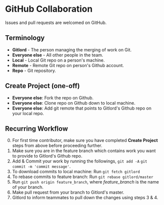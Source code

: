 # GitHub Collaboration

Issues and pull requests are welcomed on GitHub.

## Terminology

* **Gitlord** - The person managing the merging of work on Git.
* **Everyone else** - All other people in the team.
* **Local** - Local Git repo on a person's machine.
* **Remote** - Remote Git repo on person's Github account.
* **Repo** - Git repository.

## Create Project (one-off)

* **Everyone else**: Fork the repo on Github.
* **Everyone else**: Clone repo on Github down to local machine.
* **Everyone else**: Add git remote that points to Gitlord's Github repo on your local repo. 


## Recurring Workflow

0. For first time contributor, make sure you have completed **Create Project** steps from above before proceeding further.
1. Make sure you are in the feature branch which contains work you want to provide to Gitlord's Github repo.
2. Add & Commit your work by running the followings, 
  `git add -A`
  `git commit -m 'commit message'`.
3. To download commits to local machine:
  Run `git fetch gitlord`
4. To rebase commits to feature branch:
  Run `git rebase gitlord/master`
5. Run `git push origin feature_branch`, where *feature_branch* is the name of your branch.
6. Make pull request from your branch to Gitlord's master.
7. Gitlord to inform teammates to pull down the changes using steps 3 & 4.